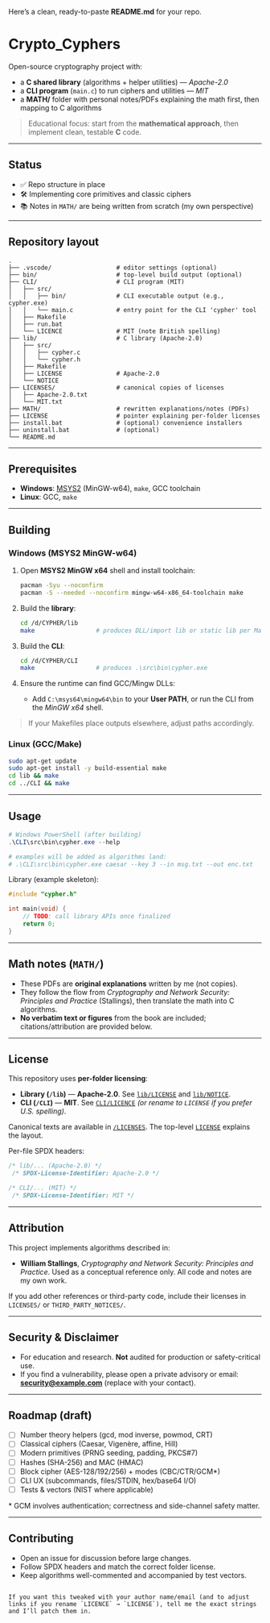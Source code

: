 Here’s a clean, ready-to-paste **README.md** for your repo.

# Crypto_Cyphers

Open-source cryptography project with:
- a **C shared library** (algorithms + helper utilities) — *Apache-2.0*
- a **CLI program** (`main.c`) to run ciphers and utilities — *MIT*
- a **MATH/** folder with personal notes/PDFs explaining the math first, then mapping to C algorithms

> Educational focus: start from the **mathematical approach**, then implement clean, testable **C** code.

---

## Status

- ✅ Repo structure in place  
- 🛠️ Implementing core primitives and classic ciphers  
- 📚 Notes in `MATH/` are being written from scratch (my own perspective)

---

## Repository layout

```text
.
├── .vscode/                  # editor settings (optional)
├── bin/                      # top-level build output (optional)
├── CLI/                      # CLI program (MIT)
│   ├── src/
│   │   ├── bin/              # CLI executable output (e.g., cypher.exe)
│   │   └── main.c            # entry point for the CLI 'cypher' tool
│   ├── Makefile
│   ├── run.bat
│   └── LICENCE               # MIT (note British spelling)
├── lib/                      # C library (Apache-2.0)
│   ├── src/
│   │   ├── cypher.c
│   │   └── cypher.h
│   ├── Makefile
│   ├── LICENSE               # Apache-2.0
│   └── NOTICE
├── LICENSES/                 # canonical copies of licenses
│   ├── Apache-2.0.txt
│   └── MIT.txt
├── MATH/                     # rewritten explanations/notes (PDFs)
├── LICENSE                   # pointer explaining per-folder licenses
├── install.bat               # (optional) convenience installers
├── uninstall.bat             # (optional)
└── README.md
````

---

## Prerequisites

* **Windows**: [MSYS2](https://www.msys2.org) (MinGW-w64), `make`, GCC toolchain
* **Linux**: GCC, `make`

---

## Building

### Windows (MSYS2 MinGW-w64)

1. Open **MSYS2 MinGW x64** shell and install toolchain:

   ```bash
   pacman -Syu --noconfirm
   pacman -S --needed --noconfirm mingw-w64-x86_64-toolchain make
   ```

2. Build the **library**:

   ```bash
   cd /d/CYPHER/lib
   make                 # produces DLL/import lib or static lib per Makefile
   ```

3. Build the **CLI**:

   ```bash
   cd /d/CYPHER/CLI
   make                 # produces .\src\bin\cypher.exe
   ```

4. Ensure the runtime can find GCC/Mingw DLLs:

   * Add `C:\msys64\mingw64\bin` to your **User PATH**, or run the CLI from the *MinGW x64* shell.

> If your Makefiles place outputs elsewhere, adjust paths accordingly.

### Linux (GCC/Make)

```bash
sudo apt-get update
sudo apt-get install -y build-essential make
cd lib && make
cd ../CLI && make
```

---

## Usage

```powershell
# Windows PowerShell (after building)
.\CLI\src\bin\cypher.exe --help

# examples will be added as algorithms land:
# .\CLI\src\bin\cypher.exe caesar --key 3 --in msg.txt --out enc.txt
```

Library (example skeleton):

```c
#include "cypher.h"

int main(void) {
    // TODO: call library APIs once finalized
    return 0;
}
```

---

## Math notes (`MATH/`)

* These PDFs are **original explanations** written by me (not copies).
* They follow the flow from *Cryptography and Network Security: Principles and Practice* (Stallings), then translate the math into C algorithms.
* **No verbatim text or figures** from the book are included; citations/attribution are provided below.

---

## License

This repository uses **per-folder licensing**:

* **Library (`/lib`)** — **Apache-2.0**. See [`lib/LICENSE`](./lib/LICENSE) and [`lib/NOTICE`](./lib/NOTICE).
* **CLI (`/CLI`)** — **MIT**. See [`CLI/LICENCE`](./CLI/LICENCE) *(or rename to `LICENSE` if you prefer U.S. spelling)*.

Canonical texts are available in [`/LICENSES`](./LICENSES).
The top-level [`LICENSE`](./LICENSE) explains the layout.

Per-file SPDX headers:

```c
/* lib/... (Apache-2.0) */
 /* SPDX-License-Identifier: Apache-2.0 */

/* CLI/... (MIT) */
 /* SPDX-License-Identifier: MIT */
```

---

## Attribution

This project implements algorithms described in:

* **William Stallings**, *Cryptography and Network Security: Principles and Practice*.
  Used as a conceptual reference only. All code and notes are my own work.

If you add other references or third-party code, include their licenses in `LICENSES/` or `THIRD_PARTY_NOTICES/`.

---

## Security & Disclaimer

* For education and research. **Not** audited for production or safety-critical use.
* If you find a vulnerability, please open a private advisory or email: **[security@example.com](mailto:security@example.com)** (replace with your contact).

---

## Roadmap (draft)

* [ ] Number theory helpers (gcd, mod inverse, powmod, CRT)
* [ ] Classical ciphers (Caesar, Vigenère, affine, Hill)
* [ ] Modern primitives (PRNG seeding, padding, PKCS#7)
* [ ] Hashes (SHA-256) and MAC (HMAC)
* [ ] Block cipher (AES-128/192/256) + modes (CBC/CTR/GCM\*)
* [ ] CLI UX (subcommands, files/STDIN, hex/base64 I/O)
* [ ] Tests & vectors (NIST where applicable)

\* GCM involves authentication; correctness and side-channel safety matter.

---

## Contributing

* Open an issue for discussion before large changes.
* Follow SPDX headers and match the correct folder license.
* Keep algorithms well-commented and accompanied by test vectors.

```

If you want this tweaked with your author name/email (and to adjust links if you rename `LICENCE` → `LICENSE`), tell me the exact strings and I’ll patch them in.
```
